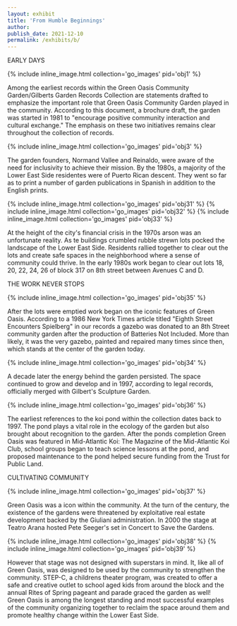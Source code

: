 ```yaml
---
layout: exhibit
title: 'From Humble Beginnings'
author:
publish_date: 2021-12-10
permalink: /exhibits/b/
---
```


EARLY DAYS 

{% include inline_image.html collection='go_images' pid='obj1' %}

Among the earliest records within the Green Oasis Community Garden/Gilberts Garden Records Collection are statements drafted to emphasize the important role that Green Oasis Community Garden played in the community. According to this document, a brochure draft, the garden was started in 1981 to "encourage positive community interaction and cultural exchange." The emphasis on these two initiatives remains clear throughout the collection of records. 

{% include inline_image.html collection='go_images' pid='obj3' %}

The garden founders, Normand Vallee and Reinaldo, were aware of the need for inclusivity to achieve their mission. By the 1980s, a majority of the Lower East Side residentes were of Puerto Rican descent. They went so far as to print a number of garden publications in Spanish in addition to the English prints. 

{% include inline_image.html collection='go_images' pid='obj31' %} {% include inline_image.html collection='go_images' pid='obj32' %} {% include inline_image.html collection='go_images' pid='obj33' %}

At the height of the city's financial crisis in the 1970s arson was an unfortunate reality. As te buildings crumbled rubble strewn lots pocked the landscape of the Lower East Side. Residents rallied together to clear out the lots and create safe spaces in the neighborhood where a sense of community could thrive. In the early 1980s work began to clear out lots 18, 20, 22, 24, 26 of block 317 on 8th street between Avenues C and D.

THE WORK NEVER STOPS

{% include inline_image.html collection='go_images' pid='obj35' %} 

After the lots were emptied work began on the iconic features of Green Oasis. According to a 1986 New York Times article titled "Eighth Street Encounters Spielberg" in our records a gazebo was donated to an 8th Street community garden after the production of Batteries Not Included. More than likely, it was the very gazebo, painted and repaired many times since then, which stands at the center of the garden today. 

{% include inline_image.html collection='go_images' pid='obj34' %}

A decade later the energy behind the garden persisted. The space continued to grow and develop and in 1997, according to legal records, officially merged with Gilbert's Sculpture Garden.

{% include inline_image.html collection='go_images' pid='obj36' %}

The earliest references to the koi pond within the collection dates back to 1997. The pond plays a vital role in the ecology of the garden but also brought about recognition to the garden. After the ponds completion Green Oasis was featured in Mid-Atlantic Koi: The Magazine of the Mid-Atlantic Koi Club, school groups began to teach science lessons at the pond, and proposed maintenance to the pond helped secure funding from the Trust for Public Land.

CULTIVATING COMMUNITY

{% include inline_image.html collection='go_images' pid='obj37' %}

Green Oasis was a icon within the community. At the turn of the century, the existence of the gardens were threatened by exploitative real estate development backed by the Giuliani administration. In 2000 the stage at Teatro Arana hosted Pete Seeger's set in Concert to Save the Gardens. 

{% include inline_image.html collection='go_images' pid='obj38' %} {% include inline_image.html collection='go_images' pid='obj39' %}

However that stage was not designed with superstars in mind. It, like all of Green Oasis, was designed to be used by the community to strengthen the community. STEP-C, a childrens theater program, was created to offer a safe and creative outlet to school aged kids from around the block and the annual Rites of Spring pageant and parade graced the garden as well! Green Oasis is among the longest standing and most successful examples of the community organizing together to reclaim the space around them and promote healthy change within the Lower East Side.